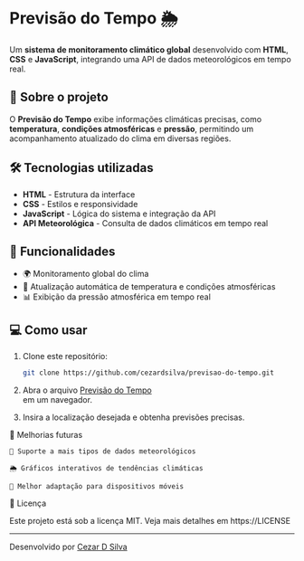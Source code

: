 # Previsão do Tempo 🌦️

Um **sistema de monitoramento climático global** desenvolvido com **HTML**, **CSS** e **JavaScript**, integrando uma API de dados meteorológicos em tempo real.

## 🚀 Sobre o projeto

O **Previsão do Tempo** exibe informações climáticas precisas, como **temperatura**, **condições atmosféricas** e **pressão**, permitindo um acompanhamento atualizado do clima em diversas regiões.

## 🛠 Tecnologias utilizadas

- **HTML** - Estrutura da interface
- **CSS** - Estilos e responsividade
- **JavaScript** - Lógica do sistema e integração da API
- **API Meteorológica** - Consulta de dados climáticos em tempo real

## 📌 Funcionalidades

- 🌍 Monitoramento global do clima
- 🔄 Atualização automática de temperatura e condições atmosféricas
- 📊 Exibição da pressão atmosférica em tempo real

## 💻 Como usar

1. Clone este repositório:
   ```sh
   git clone https://github.com/cezardsilva/previsao-do-tempo.git

2. Abra o arquivo [Previsão do Tempo](https://previsao-do-tempo-br.netlify.app/)  
    em um navegador.

3. Insira a localização desejada e obtenha previsões precisas.

📌 Melhorias futuras

    📡 Suporte a mais tipos de dados meteorológicos

    🌦️ Gráficos interativos de tendências climáticas

    📱 Melhor adaptação para dispositivos móveis

📝 Licença

Este projeto está sob a licença MIT. Veja mais detalhes em https://LICENSE

---
Desenvolvido por [Cezar D Silva](https://github.com/cezardsilva)
